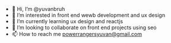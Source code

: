 - 👋 Hi, I’m @yuvanbruh
- 👀 I’m interested in front end wewb development and ux design
- 🌱 I’m currently learning ux design and reactjs
- 💞️ I’m looking to collaborate on front end projects using seo 
-  📫 How to reach me powerrangersyuvan@gmail.com

<!---
yuvanbruh/yuvanbruh is a ✨ special ✨ repository because its `README.md` (this file) appears on your GitHub profile.
You can click the Preview link to take a look at your changes.
--->
